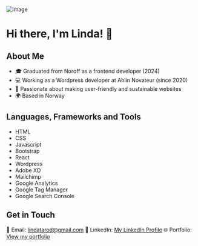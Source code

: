 ![image](https://i.postimg.cc/vTxMkgVX/Linda-baerekraftige-nettsider-800x450.jpg)

# Hi there, I'm Linda! 👋

## About Me

- 🎓 Graduated from Noroff as a frontend developer (2024)
- 💻 Working as a Wordpress developer at Ahlin Novateur (since 2020)
- 🌿 Passionate about making user-friendly and sustainable websites
- 🌍 Based in Norway

## Languages, Frameworks and Tools

- HTML
- CSS
- Javascript
- Bootstrap
- React
- Wordpress
- Adobe XD
- Mailchimp
- Google Analytics
- Google Tag Manager
- Google Search Console

## Get in Touch

📧 Email: [lindatarod@gmail.com](mailto:lindatarod@gmail.com)
💼 LinkedIn: [My LinkedIn Profile](https://www.linkedin.com/in/linda-t%C3%A6rud-r%C3%B8ed-756080192/)
🌐 Portfolio: [View my portfolio](https://portfolio-lindatarod.netlify.app/)

